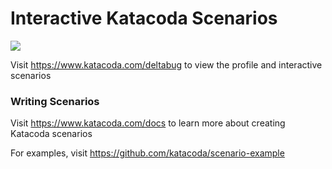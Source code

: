 # Interactive Katacoda Scenarios

[![](http://shields.katacoda.com/katacoda/deltabug/count.svg)](https://www.katacoda.com/deltabug "Get your profile on Katacoda.com")

Visit https://www.katacoda.com/deltabug to view the profile and interactive scenarios

### Writing Scenarios
Visit https://www.katacoda.com/docs to learn more about creating Katacoda scenarios

For examples, visit https://github.com/katacoda/scenario-example
